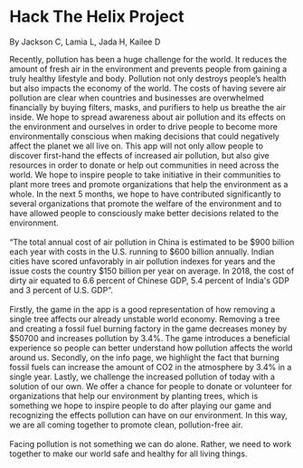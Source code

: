 # Hack The Helix Project
By Jackson C, Lamia L, Jada H, Kailee D
<p>
Recently, pollution has been a huge challenge for the world. It reduces the amount of fresh air in the environment and prevents people from gaining a truly healthy lifestyle and body. Pollution not only destroys people’s health but also impacts the economy of the world. The costs of having severe air pollution are clear when countries and businesses are overwhelmed financially by buying filters, masks, and purifiers to help us breathe the air inside. We hope to spread awareness about air pollution and its effects on the environment and ourselves in order to drive people to become more environmentally conscious when making decisions that could negatively affect the planet we all live on. This app will not only allow people to discover first-hand the effects of increased air pollution, but also give resources in order to donate or help out communities in need across the world. We hope to inspire people to take initiative in their communities to plant more trees and promote organizations that help the environment as a whole. In the next 5 months, we hope to have contributed significantly to several organizations that promote the welfare of the environment and to have allowed people to consciously make better decisions related to the environment.
<br />
<br />
“The total annual cost of air pollution in China is estimated to be $900 billion each year with costs in the U.S. running to $600 billion annually. Indian cities have scored unfavorably in air pollution indexes for years and the issue costs the country $150 billion per year on average. In 2018, the cost of dirty air equated to 6.6 percent of Chinese GDP, 5.4 percent of India's GDP and 3 percent of U.S. GDP”.
<br />
<br />
Firstly, the game in the app is a good representation of how removing a single tree affects our already unstable world economy. Removing a tree and creating a fossil fuel burning factory in the game decreases money by $50700 and increases pollution by 3.4%. The game introduces a beneficial experience so people can better understand how pollution affects the world around us. Secondly, on the info page, we highlight the fact that burning fossil fuels can increase the amount of CO2 in the atmosphere by 3.4% in a single year. Lastly, we challenge the increased pollution of today with a solution of our own. We offer a chance for people to donate or volunteer for organizations that help our environment by planting trees, which is something we hope to inspire people to do after playing our game and recognizing the effects pollution can have on our environment. In this way, we are all coming together to promote clean, pollution-free air. 
<br />
<br />
  Facing pollution is not something we can do alone. Rather, we need to work together to make our world safe and healthy for all living things. 
</p>
